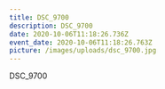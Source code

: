 ```yaml
---
title: DSC_9700
description: DSC_9700
date: 2020-10-06T11:18:26.736Z
event_date: 2020-10-06T11:18:26.763Z
picture: /images/uploads/dsc_9700.jpg
---
```

DSC_9700
